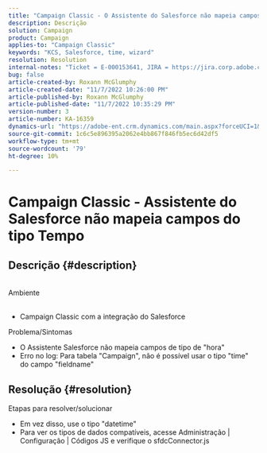 ```yaml
---
title: "Campaign Classic - O Assistente do Salesforce não mapeia campos do tipo Tempo"
description: Descrição
solution: Campaign
product: Campaign
applies-to: "Campaign Classic"
keywords: "KCS, Salesforce, time, wizard"
resolution: Resolution
internal-notes: "Ticket = E-000153641, JIRA = https://jira.corp.adobe.com/browse/NEO-27340"
bug: false
article-created-by: Roxann McGlumphy
article-created-date: "11/7/2022 10:26:00 PM"
article-published-by: Roxann McGlumphy
article-published-date: "11/7/2022 10:35:29 PM"
version-number: 3
article-number: KA-16359
dynamics-url: "https://adobe-ent.crm.dynamics.com/main.aspx?forceUCI=1&pagetype=entityrecord&etn=knowledgearticle&id=a7e62e27-eb5e-ed11-9561-6045bd006704"
source-git-commit: 1c6c5e896395a2062e4bb867f846fb5ec6d42df5
workflow-type: tm+mt
source-wordcount: '79'
ht-degree: 10%

---
```


# Campaign Classic - Assistente do Salesforce não mapeia campos do tipo Tempo

## Descrição {#description}

<br>Ambiente<br><br>
- Campaign Classic com a integração do Salesforce

Problema/Sintomas
- O Assistente Salesforce não mapeia campos de tipo de &quot;hora&quot;
- Erro no log: Para tabela &quot;Campaign&quot;, não é possível usar o tipo &quot;time&quot; do campo &quot;fieldname&quot;



## Resolução {#resolution}

Etapas para resolver/solucionar
- Em vez disso, use o tipo &quot;datetime&quot;
- Para ver os tipos de dados compatíveis, acesse Administração | Configuração | Códigos JS e verifique o sfdcConnector.js






